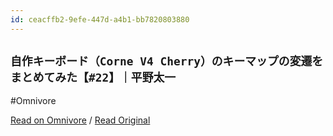 ```yaml
---
id: ceacffb2-9efe-447d-a4b1-bb7820803880
---
```


## `自作キーボード（Corne V4 Cherry）のキーマップの変遷をまとめてみた【#22】｜平野太一`
#Omnivore

[Read on Omnivore](https://omnivore.app/me/corne-v-4-cherry-22-18fc5405c97) / [Read Original](https://note.com/yriica/n/n1e5c233a544c)


